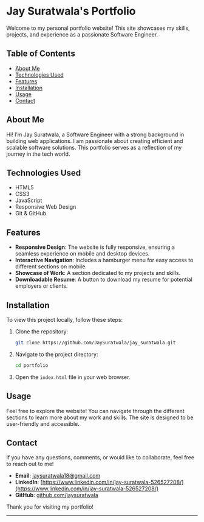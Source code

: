 # Jay Suratwala's Portfolio

Welcome to my personal portfolio website! This site showcases my skills, projects, and experience as a passionate Software Engineer.

## Table of Contents

- [About Me](#about-me)
- [Technologies Used](#technologies-used)
- [Features](#features)
- [Installation](#installation)
- [Usage](#usage)
- [Contact](#contact)

## About Me

Hi! I’m Jay Suratwala, a Software Engineer with a strong background in building web applications. I am passionate about creating efficient and scalable software solutions. This portfolio serves as a reflection of my journey in the tech world.

## Technologies Used

- HTML5
- CSS3
- JavaScript
- Responsive Web Design
- Git & GitHub

## Features

- **Responsive Design**: The website is fully responsive, ensuring a seamless experience on mobile and desktop devices.
- **Interactive Navigation**: Includes a hamburger menu for easy access to different sections on mobile.
- **Showcase of Work**: A section dedicated to my projects and skills.
- **Downloadable Resume**: A button to download my resume for potential employers or clients.

## Installation

To view this project locally, follow these steps:

1. Clone the repository:
   ```bash
   git clone https://github.com/JaySuratwala/jay_suratwala.git
   ```
2. Navigate to the project directory:
   ```bash
   cd portfolio
   ```
3. Open the `index.html` file in your web browser.

## Usage

Feel free to explore the website! You can navigate through the different sections to learn more about my work and skills. The site is designed to be user-friendly and accessible.

## Contact

If you have any questions, comments, or would like to collaborate, feel free to reach out to me!

- **Email**: jaysuratwala18@gmail.com
- **LinkedIn**: [https://www.linkedin.com/in/jay-suratwala-526527208/](https://www.linkedin.com/in/jay-suratwala-526527208/)
- **GitHub**: [github.com/jaysuratwala](https://github.com/jaysuratwala)

Thank you for visiting my portfolio!

---
